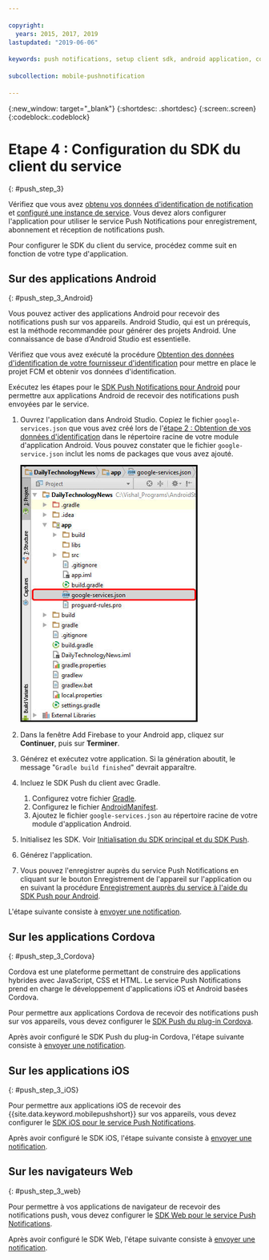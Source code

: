 ```yaml
---

copyright:
  years: 2015, 2017, 2019
lastupdated: "2019-06-06"

keywords: push notifications, setup client sdk, android application, cordova application, iOS application, web browser

subcollection: mobile-pushnotification

---
```


{:new_window: target="_blank"}
{:shortdesc: .shortdesc}
{:screen:.screen}
{:codeblock:.codeblock}

# Etape 4 : Configuration du SDK du client du service
{: #push_step_3}

Vérifiez que vous avez [obtenu vos données d'identification de notification](/docs/services/mobilepush?topic=mobile-pushnotification-push_step_1) et [configuré une instance de service](/docs/services/mobilepush?topic=mobile-pushnotification-push_step_2). Vous devez alors configurer l'application pour utiliser le service Push Notifications pour enregistrement, abonnement et réception de notifications push. 

Pour configurer le SDK du client du service, procédez comme suit en fonction de votre type d'application.

## Sur des applications Android
{: #push_step_3_Android}

Vous pouvez activer des applications Android pour recevoir des notifications push sur vos appareils. Android Studio, qui est un prérequis, est la méthode recommandée pour générer des projets Android. Une connaissance de base d'Android Studio est essentielle.

Vérifiez que vous avez exécuté la procédure [Obtention des données d'identification de votre fournisseur d'identification](/docs/services/mobilepush?topic=mobile-pushnotification-push_step_1) pour mettre en place le projet FCM et obtenir vos données d'identification.

Exécutez les étapes pour le [SDK Push Notifications pour Android](https://github.com/ibm-bluemix-mobile-services/bms-clientsdk-android-push/tree/Doc) pour permettre aux applications Android de recevoir des notifications push envoyées par le service. 

1. Ouvrez l'application dans Android Studio. Copiez le fichier `google-services.json` que vous avez créé lors de l'[étape 2 : Obtention de vos données d'identification](/docs/services/mobilepush?topic=mobile-pushnotification-push_step_1) dans le répertoire racine de votre module d'application Android. Vous pouvez constater que le fichier `google-service.json` inclut les noms de packages que vous avez ajouté.

    ![Ajout du fichier json au répertoire racine de votre application](images/FCM_7.jpg "Ajout du fichier json au répertoire racine de votre application")

2. Dans la fenêtre Add Firebase to your Android app, cliquez sur **Continuer**, puis sur **Terminer**. 
3. Générez et exécutez votre application. Si la génération aboutit, le message "`Gradle build finished`" devrait apparaître.
4. Incluez le SDK Push du client avec Gradle.
	1. Configurez votre fichier [Gradle](https://github.com/ibm-bluemix-mobile-services/bms-clientsdk-android-push/tree/Doc#configure-gradle). 
	2. Configurez le fichier [AndroidManifest](https://github.com/ibm-bluemix-mobile-services/bms-clientsdk-android-push/tree/Doc#configure-androidmanifest).
	3. Ajoutez le fichier `google-services.json` au répertoire racine de votre module d'application Android.
5. Initialisez les SDK. Voir [Initialisation du SDK principal et du SDK Push](https://github.com/ibm-bluemix-mobile-services/bms-clientsdk-android-push/tree/Doc#initializing-the-core-sdk-and-the-push-sdk).
6. Générez l'application.
7. Vous pouvez l'enregistrer auprès du service Push Notifications en cliquant sur le bouton Enregistrement de l'appareil sur l'application ou en suivant la procédure [Enregistrement auprès du service à l'aide du SDK Push pour Android](https://github.com/ibm-bluemix-mobile-services/bms-clientsdk-android-push/tree/Doc#register-to-push-notifications-ervice).

L'étape suivante consiste à [envoyer une notification](/docs/services/mobilepush?topic=mobile-pushnotification-push_step_4).


## Sur les applications Cordova
{: #push_step_3_Cordova}

Cordova est une plateforme permettant de construire des applications hybrides avec JavaScript, CSS et HTML. Le service Push Notifications prend en charge le développement d'applications iOS et Android basées Cordova.

Pour permettre aux applications Cordova de recevoir des notifications push sur vos appareils, vous devez configurer le [SDK Push du plug-in Cordova](https://github.com/ibm-bluemix-mobile-services/bms-clientsdk-cordova-plugin-push/tree/Doc#ios-app).

Après avoir configuré le SDK Push du plug-in Cordova, l'étape suivante consiste à [envoyer une notification](/docs/services/mobilepush?topic=mobile-pushnotification-push_step_4).


## Sur les applications iOS
{: #push_step_3_iOS}

Pour permettre aux applications iOS de recevoir des {{site.data.keyword.mobilepushshort}} sur vos appareils, vous devez configurer le [SDK iOS pour le service Push Notifications](https://github.com/ibm-bluemix-mobile-services/bms-clientsdk-swift-push/tree/Doc#setup-client-application). 

Après avoir configuré le SDK iOS, l'étape suivante consiste à [envoyer une notification](/docs/services/mobilepush?topic=mobile-pushnotification-push_step_4).


## Sur les navigateurs Web
{: #push_step_3_web}

Pour permettre à vos applications de navigateur de recevoir des notifications push, vous devez configurer le [SDK Web pour le service Push Notifications](https://github.com/ibm-bluemix-mobile-services/bms-clientsdk-javascript-webpush/blob/Doc/README.md).

Après avoir configuré le SDK Web, l'étape suivante consiste à [envoyer une notification](/docs/services/mobilepush?topic=mobile-pushnotification-push_step_4).


